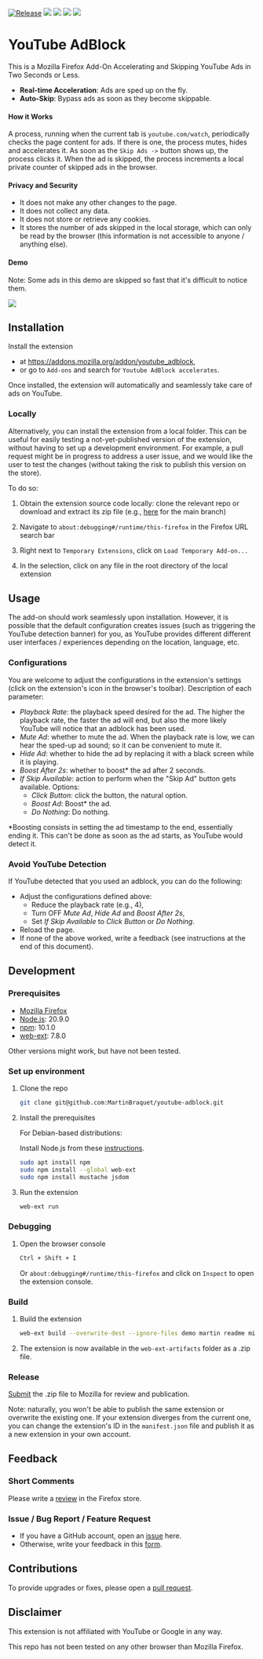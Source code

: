 [![Release](https://github.com/MartinBraquet/youtube-adblock/actions/workflows/release.yaml/badge.svg)](https://github.com/MartinBraquet/youtube-adblock/actions/workflows/release.yaml)
[![](https://img.shields.io/amo/users/youtube_adblock)](https://addons.mozilla.org/addon/youtube_adblock)
[![](https://img.shields.io/amo/dw/youtube_adblock)](https://addons.mozilla.org/addon/youtube_adblock)
[![](https://img.shields.io/amo/stars/youtube_adblock)](https://addons.mozilla.org/addon/youtube_adblock/reviews)
[![](https://img.shields.io/amo/v/youtube_adblock?label=Mozilla+store)](https://addons.mozilla.org/addon/youtube_adblock)

# YouTube AdBlock

This is a Mozilla Firefox Add-On Accelerating and Skipping YouTube Ads in Two Seconds or Less.

* **Real-time Acceleration**: Ads are sped up on the fly.
* **Auto-Skip**: Bypass ads as soon as they become skippable.

#### How it Works

A process, running when the current tab is `youtube.com/watch`, periodically checks the page content for ads.
If there is one, the process mutes, hides and accelerates it.
As soon as the `Skip Ads ->` button shows up, the process clicks it.
When the ad is skipped, the process increments a local private counter of skipped ads in the browser.

#### Privacy and Security

* It does not make any other changes to the page.
* It does not collect any data.
* It does not store or retrieve any cookies.
* It stores the number of ads skipped in the local storage, which can only be read by the browser
  (this information is not accessible to anyone / anything else).

#### Demo

Note: Some ads in this demo are skipped so fast that it's difficult to notice them.

![](https://github.com/MartinBraquet/youtube-adblock/blob/main/demo/youtube-adblock-demo.gif?raw=true)

## Installation

Install the extension

* at https://addons.mozilla.org/addon/youtube_adblock,
* or go to `Add-ons` and search for `Youtube AdBlock accelerates`.

Once installed, the extension will automatically and seamlessly take care of ads on YouTube.

### Locally

Alternatively, you can install the extension from a local folder.
This can be useful for easily testing a not-yet-published version of the extension, without having to set up
a development environment. For example, a pull request might be in progress to address a user issue, and we would like the user
to test the changes (without taking the risk to publish this version on the store).

To do so:

1. Obtain the extension source code locally: clone the relevant repo or download and extract its zip file (e.g., [here](https://github.com/MartinBraquet/youtube-adblock/archive/main.zip) for the main branch)

2. Navigate to `about:debugging#/runtime/this-firefox` in the Firefox URL search bar

3. Right next to `Temporary Extensions`, click on `Load Temporary Add-on...`

4. In the selection, click on any file in the root directory of the local extension


## Usage

The add-on should work seamlessly upon installation. 
However, it is possible that the default configuration creates issues (such as triggering the YouTube detection banner) for you, as YouTube provides different different user interfaces / experiences depending on the location, language, etc.

### Configurations

You are welcome to adjust the configurations in the extension's settings (click on the extension's icon in the browser's toolbar).
Description of each parameter:
* _Playback Rate_: the playback speed desired for the ad. The higher the playback rate, the faster the ad will end, but also the more likely YouTube will notice that an adblock has been used.
* _Mute Ad_: whether to mute the ad. When the playback rate is low, we can hear the sped-up ad sound; so it can be convenient to mute it.
* _Hide Ad_: whether to hide the ad by replacing it with a black screen while it is playing.
* _Boost After 2s_: whether to boost* the ad after 2 seconds.
* _If Skip Available_: action to perform when the "Skip Ad" button gets available. Options:
  * _Click Button_: click the button, the natural option.
  * _Boost Ad_: Boost* the ad.
  * _Do Nothing_: Do nothing.

*Boosting consists in setting the ad timestamp to the end, essentially ending it. This can't be done as soon as the ad starts, as YouTube would detect it.

### Avoid YouTube Detection

If YouTube detected that you used an adblock, you can do the following:

* Adjust the configurations defined above:
  * Reduce the playback rate (e.g., 4),
  * Turn OFF _Mute Ad_, _Hide Ad_ and _Boost After 2s_,
  * Set _If Skip Available_ to _Click Button_ or _Do Nothing_.
* Reload the page.
* If none of the above worked, write a feedback (see instructions at the end of this document).

## Development

### Prerequisites

* [Mozilla Firefox](https://www.mozilla.org/firefox/new/)
* [Node.js](https://nodejs.org/en/download/): 20.9.0
* [npm](https://www.npmjs.com/get-npm): 10.1.0
* [web-ext](https://extensionworkshop.com/documentation/develop/getting-started-with-web-ext/): 7.8.0

Other versions might work, but have not been tested.

### Set up environment

1. Clone the repo

   ```sh
   git clone git@github.com:MartinBraquet/youtube-adblock.git
    ```

2. Install the prerequisites

   For Debian-based distributions:

   Install Node.js from these [instructions](https://deb.nodesource.com/).

   ```sh
   sudo apt install npm
   sudo npm install --global web-ext
   sudo npm install mustache jsdom
   ```

3. Run the extension
   ```sh
   web-ext run
   ```

### Debugging

1. Open the browser console

   ```sh
   Ctrl + Shift + I
   ```
   Or `about:debugging#/runtime/this-firefox` and click on `Inspect` to open the extension console.

### Build

1. Build the extension

   ```sh
   web-ext build --overwrite-dest --ignore-files demo martin readme misc package-lock.json release.sh
   ```

2. The extension is now available in the `web-ext-artifacts` folder as a .zip file.

### Release

[Submit](https://addons.mozilla.org) the .zip file to Mozilla for review and publication.

Note: naturally, you won't be able to publish the same extension or overwrite the existing one.
If your extension diverges from the current one, you can change the extension's ID in the `manifest.json` file and publish
it as a new extension in your own account.

## Feedback

### Short Comments
Please write a [review](https://addons.mozilla.org/addon/youtube_adblock/reviews/) in the Firefox store.

### Issue / Bug Report / Feature Request
- If you have a GitHub account, open an <a href="https://github.com/MartinBraquet/youtube-adblock/issues">issue</a> here.
- Otherwise, write your feedback in this  <a href="https://forms.gle/c87fsmy3tG1MmJaLA">form</a>.

## Contributions

To provide upgrades or fixes, please open a [pull request](https://github.com/MartinBraquet/youtube-adblock/pulls).

## Disclaimer

This extension is not affiliated with YouTube or Google in any way.

This repo has not been tested on any other browser than Mozilla Firefox.
